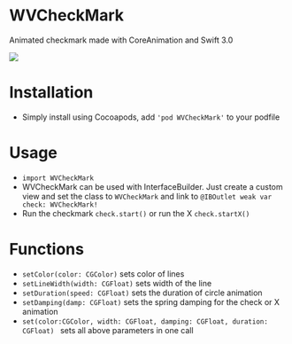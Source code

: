 # WVCheckMark
Animated checkmark made with CoreAnimation and Swift 3.0

![](https://github.com/wvabrinskas/WVCheckMark/blob/master/gif/out.gif)

# Installation
* Simply install using Cocoapods, add `'pod WVCheckMark'` to your podfile

# Usage
* `import WVCheckMark`
* WVCheckMark can be used with InterfaceBuilder. Just create a custom view and set the class to `WVCheckMark` and link to `@IBOutlet weak var check: WVCheckMark!`
* Run the checkmark `check.start()` or run the X `check.startX()`

# Functions
* `setColor(color: CGColor)` sets color of lines
* `setLineWidth(width: CGFloat)` sets width of the line
* `setDuration(speed: CGFloat)` sets the duration of circle animation
* `setDamping(damp: CGFloat)` sets the spring damping for the check or X animation
* `set(color:CGColor, width: CGFloat, damping: CGFloat, duration: CGFloat) ` sets all above parameters in one call